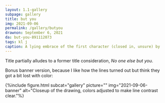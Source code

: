 ```yaml
---
layout: 1.1-gallery
subpage: gallery
title: but you
img: 2021-09-06
permalink: /gallery/butyou
drawnon: September 6, 2021
da: but-you-891112073
tags: kl j
caption: A lying embrace of the first character (closed in, unsure) by the second (arms loosely wrapped aroud the first’s neck).
---
```

Title partially alludes to a former title consideration, <i>No one else but you</i>.

Bonus banner version, because I like how the lines turned out but think they got a bit lost with color:

{%include figure.html subcat="gallery" picture="" img="2021-09-06-banner" alt="Closeup of the drawing, colors adjusted to make line contrast clear."%}